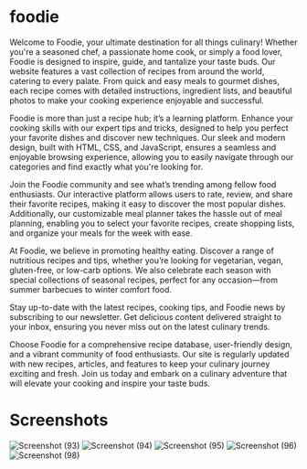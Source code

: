 # foodie
Welcome to Foodie, your ultimate destination for all things culinary! Whether you're a seasoned chef, a passionate home cook, or simply a food lover, Foodie is designed to inspire, guide, and tantalize your taste buds. Our website features a vast collection of recipes from around the world, catering to every palate. From quick and easy meals to gourmet dishes, each recipe comes with detailed instructions, ingredient lists, and beautiful photos to make your cooking experience enjoyable and successful.

Foodie is more than just a recipe hub; it’s a learning platform. Enhance your cooking skills with our expert tips and tricks, designed to help you perfect your favorite dishes and discover new techniques. Our sleek and modern design, built with HTML, CSS, and JavaScript, ensures a seamless and enjoyable browsing experience, allowing you to easily navigate through our categories and find exactly what you're looking for.

Join the Foodie community and see what’s trending among fellow food enthusiasts. Our interactive platform allows users to rate, review, and share their favorite recipes, making it easy to discover the most popular dishes. Additionally, our customizable meal planner takes the hassle out of meal planning, enabling you to select your favorite recipes, create shopping lists, and organize your meals for the week with ease.

At Foodie, we believe in promoting healthy eating. Discover a range of nutritious recipes and tips, whether you’re looking for vegetarian, vegan, gluten-free, or low-carb options. We also celebrate each season with special collections of seasonal recipes, perfect for any occasion—from summer barbecues to winter comfort food.

Stay up-to-date with the latest recipes, cooking tips, and Foodie news by subscribing to our newsletter. Get delicious content delivered straight to your inbox, ensuring you never miss out on the latest culinary trends.

Choose Foodie for a comprehensive recipe database, user-friendly design, and a vibrant community of food enthusiasts. Our site is regularly updated with new recipes, articles, and features to keep your culinary journey exciting and fresh. Join us today and embark on a culinary adventure that will elevate your cooking and inspire your taste buds.
# Screenshots
![Screenshot (93)](https://github.com/BishwanathKumarPanda/foodie-/assets/138992024/366ed493-c77b-4214-a734-a72fb2a539e6)
![Screenshot (94)](https://github.com/BishwanathKumarPanda/foodie-/assets/138992024/0c64e1ee-1506-4b6a-ad85-70cef0061866)
![Screenshot (95)](https://github.com/BishwanathKumarPanda/foodie-/assets/138992024/993d121d-f04b-4ac5-bb29-3aca743b2a23)
![Screenshot (96)](https://github.com/BishwanathKumarPanda/foodie-/assets/138992024/2d49b932-5c44-4c90-a700-b3bb24aee18a)
![Screenshot (98)](https://github.com/BishwanathKumarPanda/foodie-/assets/138992024/6831314e-4d56-4207-9f47-5ca92a48f883)

